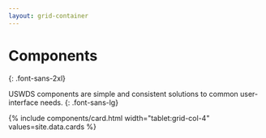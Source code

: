 ```yaml
---
layout: grid-container
---
```


# Components
{: .font-sans-2xl}

USWDS components are simple and consistent solutions to common user-interface needs.
{: .font-sans-lg}

{% include components/card.html width="tablet:grid-col-4" values=site.data.cards %}